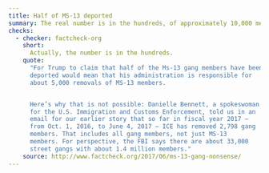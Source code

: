 ```yaml
---
title: Half of MS-13 deported
summary: The real number is in the hundreds, of approximately 10,000 members.
checks:
  - checker: factcheck-org
    short:
      Actually, the number is in the hundreds.
    quote:
      "For Trump to claim that half of the Ms-13 gang members have been
      deported would mean that his administration is responsible for
      about 5,000 removals of MS-13 members.


      Here’s why that is not possible: Danielle Bennett, a spokeswoman
      for the U.S. Immigration and Customs Enforcement, told us in an
      email for our earlier story that so far in fiscal year 2017 —
      from Oct. 1, 2016, to June 4, 2017 — ICE has removed 2,798 gang
      members. That includes all gang members, not just MS-13
      members. For perspective, the FBI says there are about 33,000
      street gangs with about 1.4 million members."
    source: http://www.factcheck.org/2017/06/ms-13-gang-nonsense/
---
```

